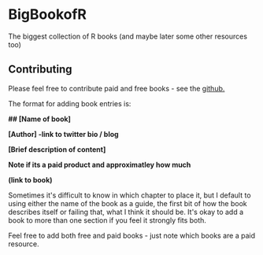 

# BigBookofR
The biggest collection of R books (and maybe later some other resources too)


## Contributing

Please feel free to contribute paid and free books - see the  [github.](https://github.com/oscarbaruffa/BigBookofR)

The format for adding book entries is:

**\#\# [Name of book]**

**[Author] -link to twitter bio / blog**

**[Brief description of content]**

**Note if its a paid product and approximatley how much** 

**(link to book)**


Sometimes it's difficult to know in which chapter to place it, but I default to using either the name of the book as a guide, the first bit of how the book describes itself or failing that, what I think it should be. It's okay to add a book to more than one section if you feel it strongly fits both. 


Feel free to add both free and paid books - just note which books are a paid resource. 


